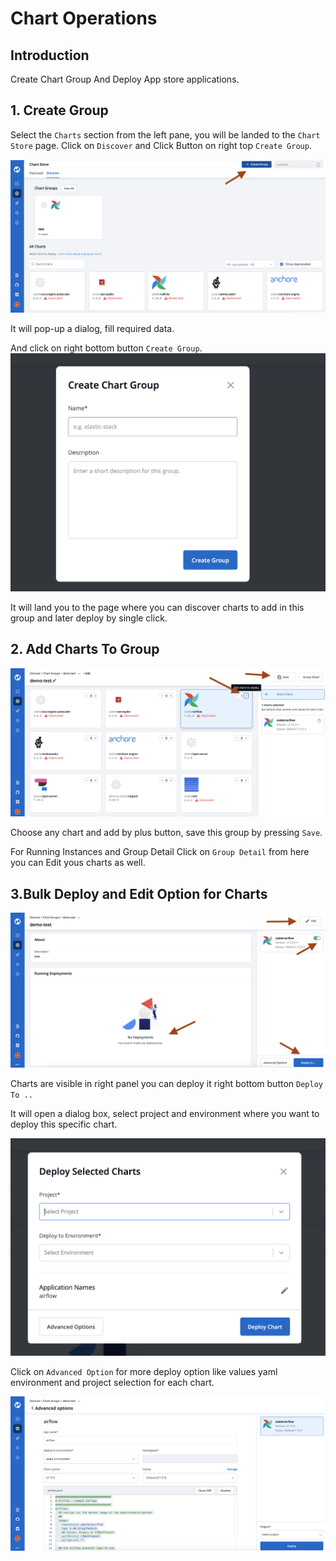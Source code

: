 # Chart Operations 

## Introduction

Create Chart Group And Deploy App store applications.


## 1. Create Group 

Select the `Charts` section from the left pane, you will be landed to the `Chart Store` page. 
Click on `Discover` and Click Button on right top `Create Group`.

![](../../.gitbook/assets/chart-group-1.png)

It will pop-up a dialog, fill required data.


And click on right bottom button `Create Group`.
![](../../.gitbook/assets/chart-group-2.png)

It will land you to the page where you can discover charts to add in this group and later deploy by single click.

## 2. Add Charts To Group 


![](../../.gitbook/assets/chart-group-3.png)

Choose any chart and add by plus button, save this group by pressing `Save`.

For Running Instances and Group Detail Click on `Group Detail` from here you can Edit yous charts as well.

## 3.Bulk Deploy and Edit Option for Charts

![](../../.gitbook/assets/chart-group-4.png)

Charts are visible in right panel you can deploy it right bottom button `Deploy To ..`

It will open a dialog box, select project and environment where you want to deploy this specific chart.

![](../../.gitbook/assets/chart-group-5.png)

Click on `Advanced Option` for more deploy option like values yaml environment and project selection for each chart.

![](../../.gitbook/assets/chart-group-6.png)

